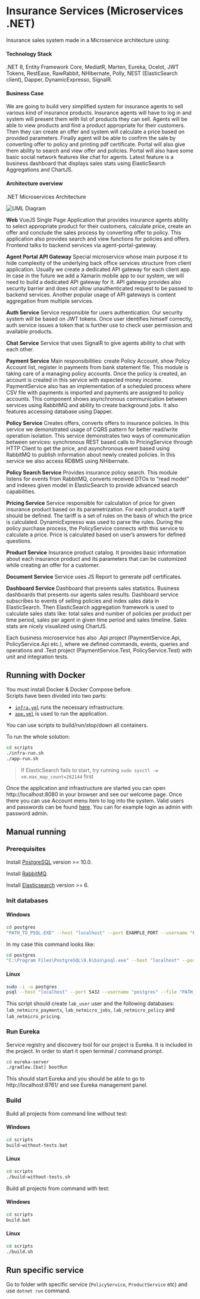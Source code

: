# Insurance Services (Microservices .NET)

Insurance sales system made in a Microservice architecture using:

#### Technology Stack
.NET 8, Entity Framework Core, MediatR, Marten, Eureka, Ocelot, JWT Tokens, RestEase, RawRabbit, NHibernate, Polly, NEST (ElasticSearch client), Dapper, DynamicExpresso, SignalR.

#### Business Case
We are going to build very simplified system for insurance agents to sell various kind of insurance products. Insurance agents will have to log in and system will present them with list of products they can sell. Agents will be able to view products and find a product appropriate for their customers. Then they can create an offer and system will calculate a price based on provided parameters.
Finally agent will be able to confirm the sale by converting offer to policy and printing pdf certificate.
Portal will also give them ability to search and view offer and policies.
Portal will also have some basic social network features like chat for agents.
Latest feature is a business dashboard that displays sales stats using ElasticSearch Aggregations and ChartJS.

#### Architecture overview
.NET Microservices Architecture

![UML Diagram](https://github.com/user-attachments/assets/9efff0cf-576c-4567-811b-3fac143e1d7b)

**Web** 
VueJS Single Page Application that provides insurance agents ability to select appropriate product for their customers, calculate price, create an offer and conclude the sales process by converting offer to policy. This application also provides search and view functions for policies and offers. Frontend talks to backend services via agent-portal-gateway.

**Agent Portal API Gateway** 
Special microservice whose main purpose it to hide complexity of the underlying back office services structure from client application. Usually we create a dedicated API gateway for each client app. In case in the future we add a Xamarin mobile app to our system, we will need to build a dedicated API gateway for it. API gateway provides also security barrier and does not allow unauthenticated request to be passed to backend services. Another popular usage of API gateways is content aggregation from multiple services.

**Auth Service**
Service responsible for users authentication. Our security system will be based on JWT tokens. Once user identifies himself correctly, auth service issues a token that is further use to check user permission and available products.

**Chat Service**
Service that uses SignalR to give agents ability to chat with each other.

**Payment Service**
Main responsibilities: create Policy Account, show Policy Account list, register in payments from bank statement file.
This module is taking care of a managing policy accounts. Once the policy is created, an account is created in this service with expected money income. PaymentService also has an implementation of a scheduled process where CSV file with payments is imported and payments are assigned to policy accounts. This component shows asynchronous communication between services using RabbitMQ and ability to create background jobs. It also features accessing database using Dapper.

**Policy Service**
Creates offers, converts offers to insurance policies.
In this service we demonstrated usage of CQRS pattern for better read/write operation isolation. This service demonstrates two ways of communication between services: synchronous REST based calls to PricingService through HTTP Client to get the price, and asynchronous event based using RabbitMQ to publish information about newly created policies. In this service we also access RDBMS using NHibernate.

**Policy Search Service**
Provides insurance policy search.
This module listens for events from RabbitMQ, converts received DTOs to “read model” and indexes given model in ElasticSearch to provide advanced search capabilities.

**Pricing Service** 
Service responsible for calculation of price for given insurance product based on its parametrization.
For each product a tariff should be defined. The tariff is a set of rules on the basis of which the price is calculated. DynamicExpresso was used to parse the rules. During the policy purchase process, the PolicyService connects with this service to calculate a price. Price is calculated based on user’s answers for defined questions.

**Product Service**
Insurance product catalog.
It provides basic information about each insurance product and its parameters that can be customized while creating an offer for a customer.

**Document Service**
Service uses JS Report to generate pdf certificates.

**Dashboard Service**
Dashboard that presents sales statistics.
Business dashboards that presents our agents sales results. Dashboard service subscribes to events of selling policies and index sales data in ElasticSearch. Then ElasticSearch aggregation framework is used to calculate sales stats like: total sales and number of policies per product per time period, sales per agent in given time period and sales timeline. Sales stats are nicely visualized using ChartJS.

Each business microservice has also .Api project (PaymentService.Api, PolicyService.Api etc.), where we defined commands, events, queries and operations and .Test project (PaymentService.Test, PolicyService.Test) with unit and integration tests.

## Running with Docker

You must install Docker & Docker Compose before. \
Scripts have been divided into two parts:

- [`infra.yml`](scripts/infra.yml) runs the necessary infrastructure.
- [`app.yml`](scripts/app.yml) is used to run the application.

You can use scripts to build/run/stop/down all containers.

To run the whole solution:

```bash
cd scripts
./infra-run.sh
./app-run.sh
```

> If ElasticSearch fails to start, try running `sudo sysctl -w vm.max_map_count=262144` first

Once the application and infrastructure are started you can open http://localhost:8080 in your browser and see our welcome page.
Once there you can use Account menu item to log into the system. Valid users and passwords can be found [here](https://github.com/asc-lab/dotnetcore-microservices-poc/blob/master/AuthService/DataAccess/InsuranceAgentsInMemoryDb.cs). You can for example login as admin with password admin.

## Manual running

### Prerequisites

Install [PostgreSQL](https://www.postgresql.org/) version >= 10.0.

Install [RabbitMQ](https://www.rabbitmq.com/).

Install [Elasticsearch](https://www.elastic.co/guide/en/elasticsearch/reference/current/install-elasticsearch.html) version >= 6.

### Init databases

#### Windows

```bash
cd postgres
"PATH_TO_PSQL.EXE" --host "localhost" --port EXAMPLE_PORT --username "EXAMPLE_USER" --file "createdatabases.sql"
```

In my case this command looks like:

```bash
cd postgres
"C:\Program Files\PostgreSQL\9.6\bin\psql.exe" --host "localhost" --port 5432 --username "postgres" --file "createdatabases.sql"
```

#### Linux

```bash
sudo -i -u postgres
psql --host "localhost" --port 5432 --username "postgres" --file "PATH_TO_FILE/createdatabases.sql"
```

This script should create `lab_user` user and the following databases: `lab_netmicro_payments`, `lab_netmicro_jobs`, `lab_netmicro_policy` and `lab_netmicro_pricing`.

### Run Eureka

Service registry and discovery tool for our project is Eureka. It is included in the project.
In order to start it open terminal / command prompt.

```bash
cd eureka-server
./gradlew.[bat] bootRun
```

This should start Eureka and you should be able to go to http://localhost:8761/ and see Eureka management panel.

### Build

Build all projects from command line without test:

#### Windows

```bash
cd scripts
build-without-tests.bat
```

#### Linux

```bash
cd scripts
./build-without-tests.sh
```

Build all projects from command with test:

#### Windows

```bash
cd scripts
build.bat
```

#### Linux

```bash
cd scripts
./build.sh
```

## Run specific service

Go to folder with specific service (`PolicyService`, `ProductService` etc) and use `dotnet run` command.

